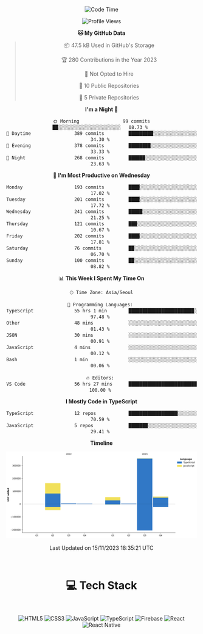 <div align="center">

  <!--START_SECTION:waka-->
![Code Time](http://img.shields.io/badge/Code%20Time-127%20hrs%2053%20mins-blue)

![Profile Views](http://img.shields.io/badge/Profile%20Views-0-blue)

**🐱 My GitHub Data** 

> 📦 47.5 kB Used in GitHub's Storage 
 > 
> 🏆 280 Contributions in the Year 2023
 > 
> 🚫 Not Opted to Hire
 > 
> 📜 10 Public Repositories 
 > 
> 🔑 5 Private Repositories 
 > 
**I'm a Night 🦉** 

```text
🌞 Morning                99 commits          ██░░░░░░░░░░░░░░░░░░░░░░░   08.73 % 
🌆 Daytime                389 commits         █████████░░░░░░░░░░░░░░░░   34.30 % 
🌃 Evening                378 commits         ████████░░░░░░░░░░░░░░░░░   33.33 % 
🌙 Night                  268 commits         ██████░░░░░░░░░░░░░░░░░░░   23.63 % 
```
📅 **I'm Most Productive on Wednesday** 

```text
Monday                   193 commits         ████░░░░░░░░░░░░░░░░░░░░░   17.02 % 
Tuesday                  201 commits         ████░░░░░░░░░░░░░░░░░░░░░   17.72 % 
Wednesday                241 commits         █████░░░░░░░░░░░░░░░░░░░░   21.25 % 
Thursday                 121 commits         ███░░░░░░░░░░░░░░░░░░░░░░   10.67 % 
Friday                   202 commits         ████░░░░░░░░░░░░░░░░░░░░░   17.81 % 
Saturday                 76 commits          ██░░░░░░░░░░░░░░░░░░░░░░░   06.70 % 
Sunday                   100 commits         ██░░░░░░░░░░░░░░░░░░░░░░░   08.82 % 
```


📊 **This Week I Spent My Time On** 

```text
🕑︎ Time Zone: Asia/Seoul

💬 Programming Languages: 
TypeScript               55 hrs 1 min        ████████████████████████░   97.48 % 
Other                    48 mins             ░░░░░░░░░░░░░░░░░░░░░░░░░   01.43 % 
JSON                     30 mins             ░░░░░░░░░░░░░░░░░░░░░░░░░   00.91 % 
JavaScript               4 mins              ░░░░░░░░░░░░░░░░░░░░░░░░░   00.12 % 
Bash                     1 min               ░░░░░░░░░░░░░░░░░░░░░░░░░   00.06 % 

🔥 Editors: 
VS Code                  56 hrs 27 mins      █████████████████████████   100.00 % 
```

**I Mostly Code in TypeScript** 

```text
TypeScript               12 repos            ██████████████████░░░░░░░   70.59 % 
JavaScript               5 repos             ███████░░░░░░░░░░░░░░░░░░   29.41 % 
```



**Timeline**

![Lines of Code chart](https://raw.githubusercontent.com/SONGDAM/SONGDAM/master/assets/bar_graph.png)


 Last Updated on 15/11/2023 18:35:21 UTC
<!--END_SECTION:waka-->

  
 <br>
  
# 💻 Tech Stack
  
</div>

</br>

<div align="center">

   ![HTML5](https://img.shields.io/badge/html5-%23E34F26.svg?style=for-the-badge&logo=html5&logoColor=white) ![CSS3](https://img.shields.io/badge/css3-%231572B6.svg?style=for-the-badge&logo=css3&logoColor=white) ![JavaScript](https://img.shields.io/badge/javascript-%23323330.svg?style=for-the-badge&logo=javascript&logoColor=%23F7DF1E) 
 ![TypeScript](https://img.shields.io/badge/typescript-%23007ACC.svg?style=for-the-badge&logo=typescript&logoColor=white)
  ![Firebase](https://img.shields.io/badge/firebase-%23039BE5.svg?style=for-the-badge&logo=firebase) 
 ![React](https://img.shields.io/badge/react-%2320232a.svg?style=for-the-badge&logo=react&logoColor=%2361DAFB) ![React Native](https://img.shields.io/badge/react_native-%2320232a.svg?style=for-the-badge&logo=react&logoColor=%2361DAFB) 

 
</div>
